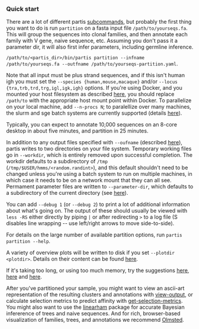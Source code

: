 ### Quick start

There are a lot of different partis [subcommands](subcommands.md), but probably the first thing you want to do is run `partition` on a fasta input file `/path/to/yourseqs.fa`.
This will group the sequences into clonal families, and then annotate each family with V gene, naive sequence, etc.
Assuming you don't pass it a parameter dir, it will also first infer parameters, including germline inference.

```/path/to/<partis_dir>/bin/partis partition --infname /path/to/yourseqs.fa --outfname /path/to/yourseqs-partition.yaml```.

Note that all input must be plus strand sequences, and if this isn't human igh you must set the `--species {human,mouse,macaque}` and/or `--locus {tra,trb,trd,trg,igl,igk,igh}` options.
If you're using Docker, and you mounted your host filesystem as described [here](install.md#installation-with-docker), you should replace `/path/to` with the appropriate host mount point within Docker.
To parallelize on your local machine, add `--n-procs N`; to paralellize over many machines, the slurm and sge batch systems are currently supported (details [here](parallel.md)).

Typically, you can expect to annotate 10,000 sequences on an 8-core desktop in about five minutes, and partition in 25 minutes.

In addition to any output files specified with `--oufname` (described [here](output-formats.md)), partis writes to two directories on your file system.
Temporary working files go in `--workdir`, which is entirely removed upon successful completion.
The workdir defaults to a subdirectory of `/tmp` (`/tmp/$USER/hmms/<random.randint>`), and this default shouldn't need to be changed unless you're using a batch system to run on multiple machines, in which case it needs to be on a network mount that they can all see.
Permament parameter files are written to `--parameter-dir`, which defaults to a subdirectory of the current directory (see [here](subcommands.md#cache-parameters)).

You can add `--debug 1` (or `--debug 2`) to print a lot of additional information about what's going on.
The output of these should usually be viewed with `less -RS` either directly by piping `|` or after redirecting `>` to a log file (S disables line wrapping -- use left/right arrows to move side-to-side).

For details on the large number of available partition options, run `partis partition --help`.

A variety of overview plots will be written to disk if you set `--plotdir <plotdir>`. Details on their content can be found [here](plotting.md).

If it's taking too long, or using too much memory, try the suggestions [here](subcommands.md#partition), [here](parallel.md) and [here](https://groups.google.com/forum/#!topic/partis/1IEfLapbStw).

After you've partitioned your sample, you might want to view an ascii-art representation of the resulting clusters and annotations with [view-output](subcommands.md#view-output), or calculate selection metrics to predict affinity with [get-selection-metrics](subcommands.md#get-selection-metrics).
You might also want to use the [linearham](https://github.com/matsengrp/linearham/) package for accurate Bayesian infererence of trees and naive sequences.
And for rich, browser-based visualization of families, trees, and annotations we recommend [Olmsted](https://github.com/matsengrp/olmsted/).
